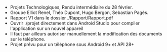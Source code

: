 - Projets Technologiques, Rendu intermédiaire du 28 février.
- Groupe Elliot Renel, Théo Dupont, Hugo Bergon, Sebastian Pagès.
- Rapport V1 dans le dossier ./Rapport/Rapport.pdf
- Ouvrir ./projet directement dans Android Studio pour compiler l'application sur un nouvel appareil
- Il faut par ailleurs autoriser manuellement la modification des documents sur le téléphone.
- Projet prévu pour un téléphone sous Android 9+ et API 28+
